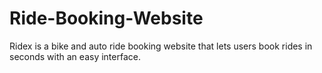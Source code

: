 # Ride-Booking-Website
Ridex is a bike and auto ride booking website that lets users book rides in seconds with an easy interface.
